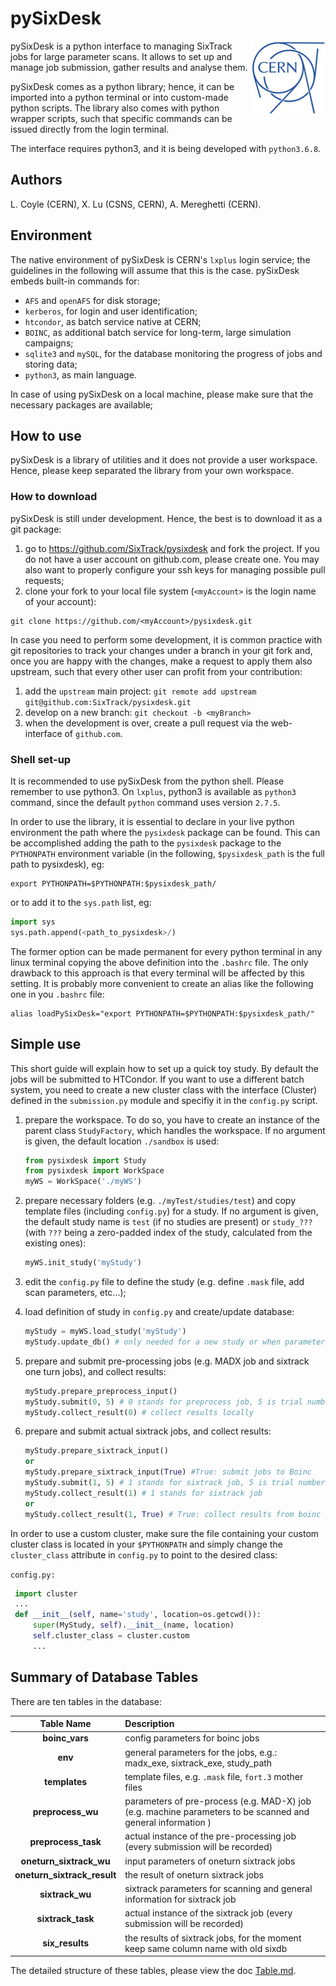 # pySixDesk

<img src="CERN-logo.png" align="right">

pySixDesk is a python interface to managing SixTrack jobs for large parameter scans.
It allows to set up and manage job submission, gather results and analyse them.

pySixDesk comes as a python library; hence, it can be imported into a python terminal or into custom-made python scripts.
The library also comes with python wrapper scripts, such that specific commands can be issued directly from the login terminal.

The interface requires python3, and it is being developed with `python3.6.8`.

## Authors

L.&nbsp;Coyle (CERN),
X.&nbsp;Lu (CSNS, CERN),
A.&nbsp;Mereghetti (CERN).

## Environment

The native environment of pySixDesk is CERN's `lxplus` login service; the guidelines in the following will assume that this is the case.
pySixDesk embeds built-in commands for:
   * `AFS` and `openAFS` for disk storage;
   * `kerberos`, for login and user identification;
   * `htcondor`, as batch service native at CERN;
   * `BOINC`, as additional batch service for long-term, large simulation campaigns;
   * `sqlite3` and `mySQL`, for the database monitoring the progress of jobs and storing data;
   * `python3`, as main language.
   
In case of using pySixDesk on a local machine, please make sure that the necessary packages are available;

## How to use

pySixDesk is a library of utilities and it does not provide a user workspace.
Hence, please keep separated the library from your own workspace.

### How to download
pySixDesk is still under development. Hence, the best is to download it as a git package:
   1. go to https://github.com/SixTrack/pysixdesk and fork the project. If you do not have a user account on github.com, please create one. You may also want to properly configure your ssh keys for managing possible pull requests;
   1. clone your fork to your local file system (`<myAccount>` is the login name of your account):
   ```shell
git clone https://github.com/<myAccount>/pysixdesk.git
```

In case you need to perform some development, it is common practice with git repositories to track your changes under a branch in your git fork and, once you are happy with the changes, make a request to apply them also upstream, such that every other user can profit from your contribution:
   1. add the `upstream` main project: `git remote add upstream git@github.com:SixTrack/pysixdesk.git`
   1. develop on a new branch: `git checkout -b <myBranch>`
   1. when the development is over, create a pull request via the web-interface of `github.com`.

### Shell set-up
It is recommended to use pySixDesk from the python shell.
Please remember to use python3.
On `lxplus`, python3 is available as `python3` command, since the default `python` command uses version `2.7.5`.

In order to use the library, it is essential to declare in your live python environment the path where the `pysixdesk` package can be found.
This can be accomplished adding the path to the `pysixdesk` package to the `PYTHONPATH` environment variable (in the following, `$pysixdesk_path` is the full path to pysixdesk), eg:
```shell
export PYTHONPATH=$PYTHONPATH:$pysixdesk_path/
```
or to add it to the `sys.path` list, eg:
```python
import sys
sys.path.append(<path_to_pysixdesk>/)
```
The former option can be made permanent for every python terminal in any linux terminal copying the above definition into the ```.bashrc``` file.
The only drawback to this approach is that every terminal will be affected by this setting.
It is probably more convenient to create an alias like the following one in you ```.bashrc``` file:
```shell
alias loadPySixDesk="export PYTHONPATH=$PYTHONPATH:$pysixdesk_path/"
```

## Simple use
This short guide will explain how to set up a quick toy study.
By default the jobs will be submitted to HTCondor. If you want to use a different batch system, you need to create a new cluster class with the interface (Cluster) defined in the `submission.py` module and specifiy it in the `config.py` script.

   1. prepare the workspace. To do so, you have to create an instance of the parent class `StudyFactory`, which handles the workspace. If no argument is given, the default location `./sandbox` is used:
   
      ```python
      from pysixdesk import Study
      from pysixdesk import WorkSpace
      myWS = WorkSpace('./myWS')
      ```
   
   1. prepare necessary folders (e.g. `./myTest/studies/test`) and copy template files (including `config.py`) for a study. If no argument is given, the default study name is `test` (if no studies are present) or `study_???` (with `???` being a zero-padded index of the study, calculated from the existing ones):
   
      ```python
      myWS.init_study('myStudy')
      ```
   
   1. edit the `config.py` file to define the study (e.g. define `.mask` file, add scan parameters, etc...);
   
   1. load definition of study in `config.py` and create/update database:
   
      ```python
      myStudy = myWS.load_study('myStudy')
      myStudy.update_db() # only needed for a new study or when parameters are changed
      ```

   1. prepare and submit pre-processing jobs (e.g. MADX job and sixtrack one turn jobs), and collect results:
   
      ```python
      myStudy.prepare_preprocess_input()
      myStudy.submit(0, 5) # 0 stands for preprocess job, 5 is trial number 
      myStudy.collect_result(0) # collect results locally
      ```

   1. prepare and submit actual sixtrack jobs, and collect results:

      ```python
      myStudy.prepare_sixtrack_input()
      or
      myStudy.prepare_sixtrack_input(True) #True: submit jobs to Boinc
      myStudy.submit(1, 5) # 1 stands for sixtrack job, 5 is trial number 
      myStudy.collect_result(1) # 1 stands for sixtrack job 
      or
      myStudy.collect_result(1, True) # True: collect results from boinc spool directory
      ```

In order to use a custom cluster, make sure the file containing your custom cluster class is located in your `$PYTHONPATH` and simply change the `cluster_class` attribute in `config.py` to point to the desired class:

`config.py:`

  ```python
   import cluster
   ...
   def __init__(self, name='study', location=os.getcwd()):
       super(MyStudy, self).__init__(name, location)
       self.cluster_class = cluster.custom
       ...
   ```


## Summary of Database Tables

There are ten tables in the database:

| Table Name | Description |
|:------------:|:-----------|
|**boinc\_vars**| config parameters for boinc jobs |
|**env** | general parameters for the jobs, e.g.: madx\_exe, sixtrack\_exe, study\_path |
|**templates** | template files, e.g. `.mask` file, `fort.3` mother files |
|**preprocess\_wu**| parameters of pre-process (e.g. MAD-X) job (e.g. machine parameters to be scanned and general information ) |
|**preprocess\_task**| actual instance of the pre-processing job (every submission will be recorded) |
|**oneturn\_sixtrack\_wu**| input parameters of oneturn sixtrack jobs |
|**oneturn\_sixtrack\_result**| the result of oneturn sixtrack jobs |
|**sixtrack\_wu**| sixtrack parameters for scanning and general information for sixtrack job |
|**sixtrack\_task**| actual instance of the sixtrack job (every submission will be recorded) |
|**six\_results**| the results of sixtrack jobs, for the moment keep same column name with old sixdb |

The detailed structure of these tables, please view the doc [Table.md](./doc/Table.md).
